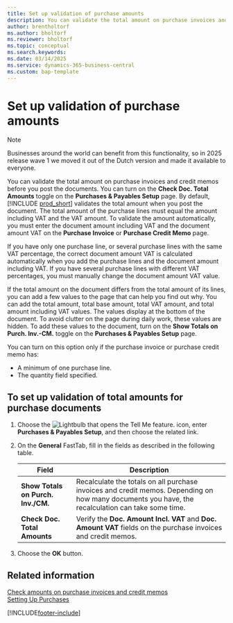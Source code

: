 ```yaml
---
title: Set up validation of purchase amounts
description: You can validate the total amount on purchase invoices and credit memos before you post the documents.
author: brentholtorf
ms.author: bholtorf
ms.reviewer: bholtorf
ms.topic: conceptual
ms.search.keywords:
ms.date: 03/14/2025
ms.service: dynamics-365-business-central
ms.custom: bap-template
---
```

# Set up validation of purchase amounts

> [!NOTE]
> Businesses around the world can benefit from this functionality, so in 2025 release wave 1 we moved it out of the Dutch version and made it available to everyone.

You can validate the total amount on purchase invoices and credit memos before you post the documents. You can turn on the **Check Doc. Total Amounts** toggle on the **Purchases & Payables Setup** page. By default, [!INCLUDE [prod_short](includes/prod_short.md)] validates the total amount when you post the document. The total amount of the purchase lines must equal the amount including VAT and the VAT amount. To validate the amount automatically, you must enter the document amount including VAT and the document amount VAT on the **Purchase Invoice** or **Purchase Credit Memo** page.  

If you have only one purchase line, or several purchase lines with the same VAT percentage, the correct document amount VAT is calculated automatically when you add the purchase lines and the document amount including VAT. If you have several purchase lines with different VAT percentages, you must manually change the document amount VAT value.  

If the total amount on the document differs from the total amount of its lines, you can add a few values to the page that can help you find out why. You can add the total amount, total base amount, total VAT amount, and total amount including VAT values. The values display at the bottom of the document. To avoid clutter on the page during daily work, these values are hidden. To add these values to the document, turn on the **Show Totals on Purch. Inv.-CM.** toggle on the **Purchases & Payables Setup** page.  

You can turn on this option only if the purchase invoice or purchase credit memo has:  

- A minimum of one purchase line.  
- The quantity field specified.  

## To set up validation of total amounts for purchase documents  

1. Choose the ![Lightbulb that opens the Tell Me feature.](media/ui-search/search_small.png "Tell me what you want to do") icon, enter **Purchases & Payables Setup**, and then choose the related link.  
2. On the **General** FastTab, fill in the fields as described in the following table.  

    |Field|Description|  
    |---------------------------------|---------------------------------------|  
    |**Show Totals on Purch. Inv./CM.**|Recalculate the totals on all purchase invoices and credit memos. Depending on how many documents you have, the recalculation can take some time.|  
    |**Check Doc. Total Amounts**|Verify the **Doc. Amount Incl. VAT** and **Doc. Amount VAT** fields on the purchase invoices and credit memos.|  

3. Choose the **OK** button.  

## Related information

[Check amounts on purchase invoices and credit memos](check-purchase-amounts.md)  
[Setting Up Purchases](sales-how-work-standard-lines.md)  

[!INCLUDE[footer-include](includes/footer-banner.md)]